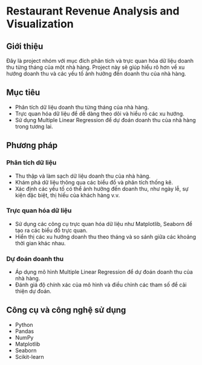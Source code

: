 # Restaurant Revenue Analysis and Visualization

## Giới thiệu

Đây là project nhóm với mục đích phân tích và trực quan hóa dữ liệu doanh thu từng tháng của một nhà hàng. Project này sẽ giúp hiểu rõ hơn về xu hướng doanh thu và các yếu tố ảnh hưởng đến doanh thu của nhà hàng.

## Mục tiêu

- Phân tích dữ liệu doanh thu từng tháng của nhà hàng.
- Trực quan hóa dữ liệu để dễ dàng theo dõi và hiểu rõ các xu hướng.
- Sử dụng Multiple Linear Regression để dự đoán doanh thu của nhà hàng trong tương lai.

## Phương pháp

### Phân tích dữ liệu

- Thu thập và làm sạch dữ liệu doanh thu của nhà hàng.
- Khám phá dữ liệu thông qua các biểu đồ và phân tích thống kê.
- Xác định các yếu tố có thể ảnh hưởng đến doanh thu, như ngày lễ, sự kiện đặc biệt, thị hiếu của khách hàng v.v.

### Trực quan hóa dữ liệu

- Sử dụng các công cụ trực quan hóa dữ liệu như Matplotlib, Seaborn để tạo ra các biểu đồ trực quan.
- Hiển thị các xu hướng doanh thu theo tháng và so sánh giữa các khoảng thời gian khác nhau.

### Dự đoán doanh thu

- Áp dụng mô hình Multiple Linear Regression để dự đoán doanh thu của nhà hàng.
- Đánh giá độ chính xác của mô hình và điều chỉnh các tham số để cải thiện dự đoán.

## Công cụ và công nghệ sử dụng

- Python
- Pandas
- NumPy
- Matplotlib
- Seaborn
- Scikit-learn
